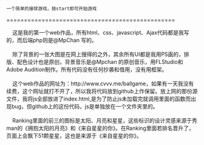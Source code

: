     一个简单的接球游戏，按start即可开始游戏

================================================


<div>&nbsp;&nbsp;&nbsp;&nbsp;这是我的第一个web作品，所有html、css、javascript、Ajax代码都是我写的，而后端php则是@MpChan 写的。</div><br />

<div>&nbsp;&nbsp;&nbsp;&nbsp;除了背景的一张大图是在网上搜得的之外，其余所有UI都是我用PS画的，排版、配色设计也是原创，背景音乐是@Mpchan 的原创音乐，用FLStudio和Adobe Audition制作。所有代码没有任何抄袭和借用，没有用框架。</div><br />

<div>&nbsp;&nbsp;&nbsp;&nbsp;这个web作品的网址为：<span>http://www.cvvv.me/ballgame</span>，如果有一天我没有续费，这个网址就打不开了，所以我将代码放到github上作保留。放上网的那份源文件，我将js全部放进了index.html,是为了防止js未加载完就调用里面的函数而出现bug，但github上的这份代码，js是单独放在一个文件夹里的。</div><br />

<div>&nbsp;&nbsp;&nbsp;&nbsp;Ranking里面的前三的图标是太阳、月亮和星星，这些标识的设计灵感来源于秀man的《拥抱太阳的月亮》和《来自星星的你》。在Ranking里面若排名晋升了，页面上会飘下51颗星星，这也是来源于《来自星星的你》。</div><br />
